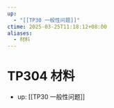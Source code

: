 ```yaml
---
up:
  - "[[TP30 一般性问题]]"
ctime: 2025-03-25T11:18:12+08:00
aliases:
  - 材料
---
```


# TP304 材料

- up: [[TP30 一般性问题]]
